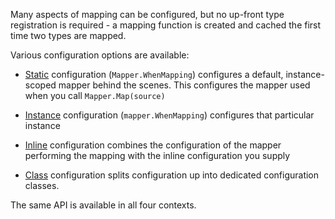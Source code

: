 Many aspects of mapping can be configured, but no up-front type registration is required - a mapping function is created and cached the first time two types are mapped.

Various configuration options are available:

- [Static](Static-vs-Instance-Mappers) configuration (`Mapper.WhenMapping`) configures a default, instance-scoped mapper behind the scenes. This configures the mapper used when you call `Mapper.Map(source)`

- [Instance](Static-vs-Instance-Mappers) configuration (`mapper.WhenMapping`) configures that particular instance

- [Inline](Inline-configuration) configuration combines the configuration of the mapper performing the mapping with the inline configuration you supply

- [Class](Configuration-Classes) configuration splits configuration up into dedicated configuration classes.

The same API is available in all four contexts.

